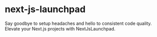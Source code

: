 # next-js-launchpad
Say goodbye to setup headaches and hello to consistent code quality. Elevate your Next.js projects with NextJsLaunchpad.
